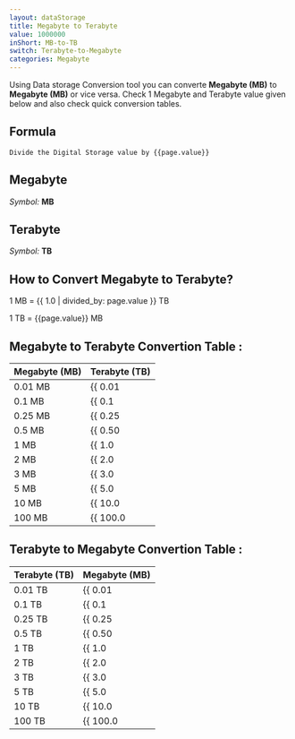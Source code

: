```yaml
---
layout: dataStorage
title: Megabyte to Terabyte
value: 1000000
inShort: MB-to-TB
switch: Terabyte-to-Megabyte
categories: Megabyte
---
```


Using Data storage Conversion tool you can converte **Megabyte (MB)** to **Megabyte (MB)** or vice versa. Check 1 Megabyte and Terabyte value given below and also check quick conversion tables.

## Formula
`Divide the Digital Storage value by {{page.value}}`

## Megabyte
*Symbol:* **MB**

## Terabyte
*Symbol:* **TB**

## How to Convert Megabyte to Terabyte?

1 MB = {{ 1.0 | divided_by: page.value }} TB

1 TB = {{page.value}} MB


## Megabyte to Terabyte Convertion Table :

| Megabyte (MB) | Terabyte (TB) |
| ---- | ---- |
| 0.01 MB | {{ 0.01 | divided_by: page.value }} TB |
| 0.1 MB | {{ 0.1 | divided_by: page.value }} TB |
| 0.25 MB | {{ 0.25 | divided_by: page.value }} TB |
| 0.5 MB | {{ 0.50 | divided_by: page.value }} TB |
| 1 MB | {{ 1.0 | divided_by: page.value }} TB |
| 2 MB | {{ 2.0 | divided_by: page.value }} TB |
| 3 MB | {{ 3.0 | divided_by: page.value }} TB |
| 5 MB | {{ 5.0 | divided_by: page.value }} TB |
| 10 MB | {{ 10.0 | divided_by: page.value }} TB |
| 100 MB | {{ 100.0 | divided_by: page.value }} TB |

## Terabyte to Megabyte Convertion Table :

| Terabyte (TB) | Megabyte (MB) |
| ---- | ---- |
| 0.01 TB | {{ 0.01 | times: page.value }} MB |
| 0.1 TB | {{ 0.1 | times: page.value }} MB |
| 0.25 TB | {{ 0.25 | times: page.value }} MB |
| 0.5 TB | {{ 0.50 | times: page.value }} MB |
| 1 TB | {{ 1.0 | times: page.value }} MB |
| 2 TB | {{ 2.0 | times: page.value }} MB |
| 3 TB | {{ 3.0 | times: page.value }} MB |
| 5 TB | {{ 5.0 | times: page.value }} MB |
| 10 TB | {{ 10.0 | times: page.value }} MB |
| 100 TB | {{ 100.0 | times: page.value }} MB |


<script>
document.getElementById('selectInput')[8].selected = true
document.getElementById('selectOutput')[16].selected = true
</script>
